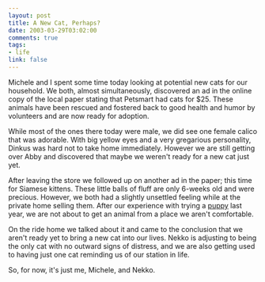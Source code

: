 ```yaml
--- 
layout: post
title: A New Cat, Perhaps?
date: 2003-03-29T03:02:00
comments: true
tags:
- life
link: false
---
```

Michele and I spent some time today looking at potential new cats for our household. We both, almost simultaneously, discovered an ad in the online copy of the local paper stating that Petsmart had cats for $25. These animals have been rescued and fostered back to good health and humor by volunteers and are now ready for adoption.

While most of the ones there today were male, we did see one female calico that was adorable. With big yellow eyes and a very gregarious personality, Dinkus was hard not to take home immediately. However we are still getting over Abby and discovered that maybe we weren't ready for a new cat just yet.

After leaving the store we followed up on another ad in the paper; this time for Siamese kittens. These little balls of fluff are only 6-weeks old and were precious. However, we both had a slightly unsettled feeling while at the private home selling them. After our experience with trying a <a href="http://www.zanshin.net/blogs/000114.html" target="_blank">puppy</a> last year, we are not about to get an animal from a place we aren't comfortable.

On the ride home we talked about it and came to the conclusion that we aren't ready yet to bring a new cat into our lives. Nekko is adjusting to being the only cat with no outward signs of distress, and we are also getting used to having just one cat reminding us of our station in life.

So, for now, it's just me, Michele, and Nekko.
